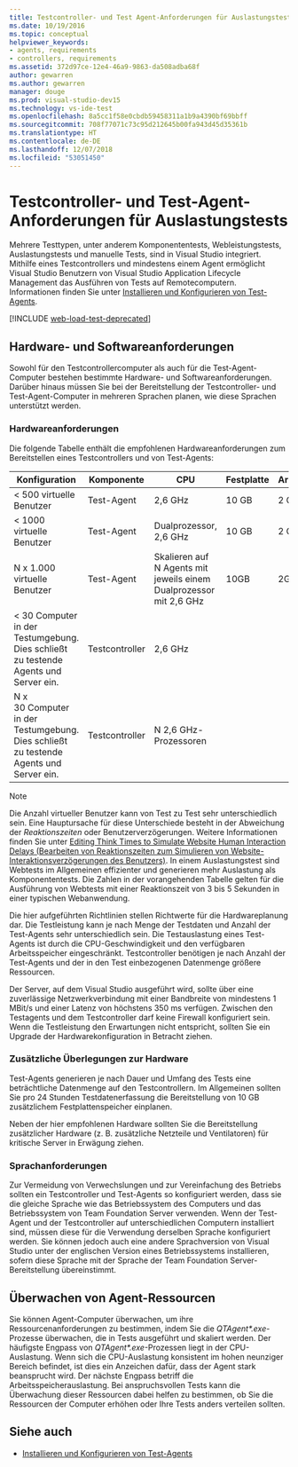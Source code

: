```yaml
---
title: Testcontroller- und Test Agent-Anforderungen für Auslastungstests
ms.date: 10/19/2016
ms.topic: conceptual
helpviewer_keywords:
- agents, requirements
- controllers, requirements
ms.assetid: 372d97ce-12e4-46a9-9863-da508adba68f
author: gewarren
ms.author: gewarren
manager: douge
ms.prod: visual-studio-dev15
ms.technology: vs-ide-test
ms.openlocfilehash: 8a5cc1f58e0cbdb59458311a1b9a4390bf69bbff
ms.sourcegitcommit: 708f77071c73c95d212645b00fa943d45d35361b
ms.translationtype: HT
ms.contentlocale: de-DE
ms.lasthandoff: 12/07/2018
ms.locfileid: "53051450"
---
```

# <a name="test-controller-and-test-agent-requirements-for-load-testing"></a>Testcontroller- und Test-Agent-Anforderungen für Auslastungstests

Mehrere Testtypen, unter anderem Komponententests, Webleistungstests, Auslastungstests und manuelle Tests, sind in Visual Studio integriert. Mithilfe eines Testcontrollers und mindestens einem Agent ermöglicht Visual Studio Benutzern von Visual Studio Application Lifecycle Management das Ausführen von Tests auf Remotecomputern. Informationen finden Sie unter [Installieren und Konfigurieren von Test-Agents](../test/lab-management/install-configure-test-agents.md).

[!INCLUDE [web-load-test-deprecated](includes/web-load-test-deprecated.md)]

## <a name="hardware-and-software-requirements"></a>Hardware- und Softwareanforderungen

Sowohl für den Testcontrollercomputer als auch für die Test-Agent-Computer bestehen bestimmte Hardware- und Softwareanforderungen. Darüber hinaus müssen Sie bei der Bereitstellung der Testcontroller- und Test-Agent-Computer in mehreren Sprachen planen, wie diese Sprachen unterstützt werden.

### <a name="hardware-requirements"></a>Hardwareanforderungen

Die folgende Tabelle enthält die empfohlenen Hardwareanforderungen zum Bereitstellen eines Testcontrollers und von Test-Agents:

|**Konfiguration**|**Komponente**|**CPU**|**Festplatte**|**Arbeitsspeicher**|
|-|-------------------|-|------------|-|
|< 500 virtuelle Benutzer|Test-Agent|2,6 GHz|10 GB|2 GB|
|< 1000 virtuelle Benutzer|Test-Agent|Dualprozessor, 2,6 GHz|10 GB|2 GB|
|N x 1.000 virtuelle Benutzer|Test-Agent|Skalieren auf N Agents mit jeweils einem Dualprozessor mit 2,6 GHz|10GB|2GB|
|\< 30 Computer in der Testumgebung. Dies schließt zu testende Agents und Server ein.|Testcontroller|2,6 GHz|||
|N x 30 Computer in der Testumgebung. Dies schließt zu testende Agents und Server ein.|Testcontroller|N 2,6 GHz-Prozessoren|||

> [!NOTE]
> Die Anzahl virtueller Benutzer kann von Test zu Test sehr unterschiedlich sein. Eine Hauptursache für diese Unterschiede besteht in der Abweichung der *Reaktionszeiten* oder Benutzerverzögerungen. Weitere Informationen finden Sie unter [Editing Think Times to Simulate Website Human Interaction Delays (Bearbeiten von Reaktionszeiten zum Simulieren von Website-Interaktionsverzögerungen des Benutzers)](../test/edit-think-times-in-load-test-scenarios.md). In einem Auslastungstest sind Webtests im Allgemeinen effizienter und generieren mehr Auslastung als Komponententests. Die Zahlen in der vorangehenden Tabelle gelten für die Ausführung von Webtests mit einer Reaktionszeit von 3 bis 5 Sekunden in einer typischen Webanwendung.

Die hier aufgeführten Richtlinien stellen Richtwerte für die Hardwareplanung dar. Die Testleistung kann je nach Menge der Testdaten und Anzahl der Test-Agents sehr unterschiedlich sein. Die Testauslastung eines Test-Agents ist durch die CPU-Geschwindigkeit und den verfügbaren Arbeitsspeicher eingeschränkt. Testcontroller benötigen je nach Anzahl der Test-Agents und der in den Test einbezogenen Datenmenge größere Ressourcen.

Der Server, auf dem Visual Studio ausgeführt wird, sollte über eine zuverlässige Netzwerkverbindung mit einer Bandbreite von mindestens 1 MBit/s und einer Latenz von höchstens 350 ms verfügen. Zwischen den Testagents und dem Testcontroller darf keine Firewall konfiguriert sein. Wenn die Testleistung den Erwartungen nicht entspricht, sollten Sie ein Upgrade der Hardwarekonfiguration in Betracht ziehen.

### <a name="additional-hardware-considerations"></a>Zusätzliche Überlegungen zur Hardware

Test-Agents generieren je nach Dauer und Umfang des Tests eine beträchtliche Datenmenge auf den Testcontrollern. Im Allgemeinen sollten Sie pro 24 Stunden Testdatenerfassung die Bereitstellung von 10 GB zusätzlichem Festplattenspeicher einplanen.

Neben der hier empfohlenen Hardware sollten Sie die Bereitstellung zusätzlicher Hardware (z. B. zusätzliche Netzteile und Ventilatoren) für kritische Server in Erwägung ziehen.

### <a name="language-requirements"></a>Sprachanforderungen

Zur Vermeidung von Verwechslungen und zur Vereinfachung des Betriebs sollten ein Testcontroller und Test-Agents so konfiguriert werden, dass sie die gleiche Sprache wie das Betriebssystem des Computers und das Betriebssystem von Team Foundation Server verwenden. Wenn der Test-Agent und der Testcontroller auf unterschiedlichen Computern installiert sind, müssen diese für die Verwendung derselben Sprache konfiguriert werden. Sie können jedoch auch eine andere Sprachversion von Visual Studio unter der englischen Version eines Betriebssystems installieren, sofern diese Sprache mit der Sprache der Team Foundation Server-Bereitstellung übereinstimmt.

## <a name="monitor-agent-resources"></a>Überwachen von Agent-Ressourcen

Sie können Agent-Computer überwachen, um ihre Ressourcenanforderungen zu bestimmen, indem Sie die *QTAgent\*.exe*-Prozesse überwachen, die in Tests ausgeführt und skaliert werden. Der häufigste Engpass von *QTAgent\*.exe*-Prozessen liegt in der CPU-Auslastung. Wenn sich die CPU-Auslastung konsistent im hohen neunziger Bereich befindet, ist dies ein Anzeichen dafür, dass der Agent stark beansprucht wird. Der nächste Engpass betriff die Arbeitsspeicherauslastung. Bei anspruchsvollen Tests kann die Überwachung dieser Ressourcen dabei helfen zu bestimmen, ob Sie die Ressourcen der Computer erhöhen oder Ihre Tests anders verteilen sollten.

## <a name="see-also"></a>Siehe auch

- [Installieren und Konfigurieren von Test-Agents](../test/lab-management/install-configure-test-agents.md)